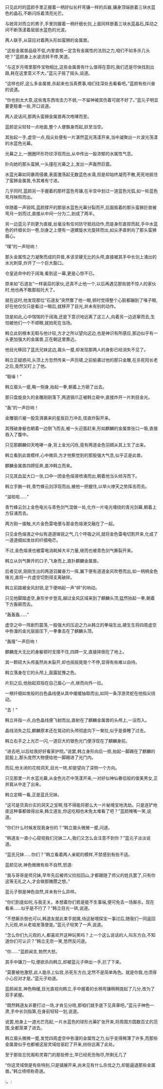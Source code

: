 
只见此时的蓝颜手里正握着一柄好似长杆弯镰一样的兵器,镰身顶端嵌着三块水蓝色的晶石,不断闪烁着清亮光芒。

与她背对而立的男子,手里则握着一柄纤细长剑,上面同样嵌着三块水蓝晶石,挥动之间不断荡漾着层层水蓝色的光波。

两人联手,从容应对着两头形如蛮狮的金属兽。

“这些金属兽品级不低,内里兽核一定含有金属性的法则之力,咱们不如多杀几头吧？”蓝颜身上水波流转不停,笑道。

“与这岁月塔里那件宝物相比,这些金属兽有什么值得在意的,我们还是尽快找到出路,耗在这里意义不大。”蓝元子摇了摇头,说道。

“这样也好,这么多金属兽,杀起来也当真费事,咱们往深处去看看吧。”蓝颜有些兴奋的说道。

“你也别太大意,这些鬼东西攻击力不弱,一不留神被其伤着可就不好了。”蓝元子明显要更稳重一些,开口说道。

两人说话间,那两头蛮狮金属兽再次咆哮而至。

蓝颜足尖轻轻一点地面,整个人便飘身而起,跃至当空。

其抬起一手,虚空一点,指尖处便有一片湛然蓝光荡漾开来,当中凝聚出一片波光荡漾的水蓝色光幕。

光幕之上,一圈圈环形符纹浮现而出,从中传出一股浓郁的水属性气息。

扑向她的那头蛮狮,一头撞在光幕之上,发出一声轰然巨震。

水蓝光幕如同暴雨侵袭,表面激荡起无数蓝色水滴,但是却始终凝而不散,死死地抵住了蛮狮金属兽,令其难有寸进。

几乎同时,蓝颜另一手握着的那杆蓝色弯镰,在半空中划过一道蓝色光弧,如一轮蓝色弯月映照而出。

伴随着一声锐鸣,蓝颜撑开的那层水蓝色光幕分裂而开,后面抵着的那头蛮狮巨兽被弯月一划而过,直接从中间一分为二,剖成了两半。

另一边蓝元子则更为直接,丝毫没有任何防守抵挡动作,而是身形直掠而起,手中水蓝色的纤细长剑一卷,剑身之上便有一道螺旋水光旋转而出,如尖矛直刺向了那头蛮狮眉心。

“噗”的一声轻响！

那头金属性之力凝聚而成的异兽,本该坚硬无比的头颅,直接被其手中长剑上涌出的水光刺穿,炸开了一个巨大豁口。

仓皇逃命中的于阔海,看到这一幕,更是心惊不已。

原来如“石道友”一样装蒜的家伙,还真不止他一个,以后再遇见那些貌不惊人的家伙时,他也再不敢那般托大了。

就在这时,他发现那位“石道友”突然瞥了他一眼,顿时觉得整个心脏都蹦到了嗓子眼,好在他仅仅只是看过一眼后,就移开了目光,并未有别的动作。

饶是如此,心中惴惴的于阔海,还是下意识地远离了这三人,向着另一边逃窜而去,生怕被他们一个不顺眼,就拍死在当场。

韩立此刻根本无暇与他计较,方才之所以望向这边,也是神识有所感应,那边似乎有一头更加强大的金属兽,正在朝这里靠近。

他目光移回了蓝氏兄妹这边,眉头一蹙,却发现那两人的身影已经消失不见了。

韩立正疑惑间,头顶上方忽然传来一声厉啸,之前偷袭过他的那只金雕,在杀死阳长老之后,竟然又盯上了他。

“聒噪！”

韩立眉头一蹙,略一侧身,抬起一拳,朝着上方砸了出去。

那只盘旋良久的金雕刚刚落下,两道钢爪正被韩立砸中,直接炸开一片刺目金光。

“轰”的一声巨响！

金雕钢爪被一股澎湃袭来的星辰巨力冲击,径直炸裂开来。

其残破身躯也朝着一边倒飞而去,被一头迎面赶来,形如麒麟的金属兽张口一吸,直接吞入了腹中。

只见那麒麟仰天咆哮一身,背上金光闪烁,竟有两道金色羽翅从其上生了出来。

韩立看到此兽模样,心中微异,方才他察觉到的那股强大气息,似乎正是此兽。

麒麟金属兽四蹄狂奔,直冲韩立而来。

只见其血盆大口一张,口中一团金色熔液喷涌而出,朝着他当头倾泻而下。

韩立手腕一转,青竹蜂云剑浮现而出,被他一把握住,以举火燎天之势挥击而去。

“滋啦啦……”

青竹蜂云剑上金色电光与青色剑气混做一处,化作一片电光缠绕的青光剑幕,朝着上方狂涌而去。

两方刚一接触,大片金色雷电便与那金色熔液交融在了一起。

只见金色熔液之中似有道道锋锐之气,几个呼吸之间,就将金色雷电切割开来,化成了一道道细如发丝的纤细电芒。

不过,金色熔液也被雷电消耗掉大半力量,继而也被青色剑气撕裂开来。

韩立从剑气撕开的口子,飞身而上,直扑麒麟金属兽。

后者见状,刚刚生出的两道羽翼奋力一挥,翼下便有道道金风吹卷而出,如一柄柄金色锋刃,直将一片虚空切割得支离破碎。

韩立前路被金风封锁,足下便响起一声“砰”的响动。

只见他脚踏虚空,身形步步登高,越过金风区域来到了麒麟头顶,猛然抬起一拳,朝着下方轰砸而去。

“轰轰轰……”

虚空之中一阵剧烈震荡,一股强大的压迫之力从韩立的拳端生出,硬生生将四周虚空中弥漫的金光层层压下,一拳重击在了麒麟头顶。

“轰隆”一声巨响！

麒麟庞大无比的身躯顿时支撑不住,四蹄一叉,直接摔倒在了地上。

其一颗硕大头颅虽然尚未裂开,却也摇摇晃晃个不停,显得有些难以自持。

韩立落身在它的头颅上,面露犹豫之色。

片刻之后,他抬起双指在自己眉心一点,继而向外一拉。

一根纤细如发般的白色晶线便从其中缓缓抽取而出,如同一条浮游灵蛇在他指尖绕动。

“去！”

韩立并指一点,白色晶线便飞射而出,直射在了麒麟金属兽的头颅上,一没而入。

晶线消失之后,麒麟原本还在晃动的头颅彻底向下一耷拉,似乎是昏睡了过去。

韩立右手之上光芒一闪,一道巨大的银色光门便浮现在了麒麟身前。

“进去吧,以后给我好好看家护院。”说罢,韩立身形向后一掠,抬起一脚踢在了麒麟的屁股上,那头庞然大物便给他一脚踢进了光门内。

而后,他关闭的花枝洞天,目光一转,却是望向了深侧一个方向。

只见那里一片水蓝光幕,从金色光芒中荡漾开来,一对好似神仙眷侣般的俊美男女,正并肩从中走了出来。

韩立定睛一看,正是蓝氏兄妹。

“这可是货真价实的洞天之宝啊,怪不得能将那么大一片秘境宝地洗劫。只是连铲地皮这种事都做得出来,韩立道友,你这吃相也未免太难看了吧？”蓝颜掩嘴一笑,说道。

“你们什么时候发现我身份的？”韩立眉头微微一蹙,问道。

“韩道友一直小心窥视我们兄妹二人,我们又怎么会注意不到你？”蓝元子淡淡说道。

“蓝氏兄妹……你们？”韩立看着两人亲昵的模样,不禁感到有些不适。

蓝颜见状,神色微微有些不自然,怒道:

“我与哥哥是师兄妹,早年先后被师父捡拾回山,才都跟随了师父的姓氏罢了,只有你这等无礼之人,才会做那腌臜之想。”

蓝元子倒是神色自然,并未有什么异样。

“你们到底如何,与我无关。本想着你们若是能不生事端,便可免去一场厮杀。现在看来……似乎是不行了？”韩立目光一转,说道。

“不想厮杀倒也可以,韩道友就此束手就擒,待这秘境探宝一事过后,随我们一同返回九元观,听从老祖发落便是。”蓝元子轻笑了一声,说道。

“怎么你们九元观的人,都喜欢开这种玩笑吗？上一个这么说话的人,叫东方白,不知道你们可认识？”韩立无奈一笑,悠然反问道。

“你……”蓝颜闻言,勃然大怒。

其手中镰刀一勾,便欲杀向韩立,却被蓝元子伸出一手,拦了下来。

“莫要被他激怒,此人能杀上仙宫,杀死东方白,定然不是简单角色。就是你我,也须得小心应对才是。”蓝元子劝道。

蓝颜闻言,神色稍缓,目光直视向韩立,手中握着的长柄弯镰稍稍提起了几分,改为了双手紧握。

“既然韩道友非要打过一场,才肯见分晓,那咱们就手底下见真章吧。”蓝元子神色一肃,手中长剑指第,在身前轻轻一划,说道。

说罢,他身上一道光芒亮起,一片水蓝色的球形光幕扩张开来,将周围方圆数百丈的范围,全都笼罩了进去。

韩立眉头微微一蹙,发觉四周虚空中弥漫的金属性之力,似乎变得稀薄了许多,而那些金属兽似乎也都被这层灵域给驱赶了开来,纷纷远离了此处。

至于那些忘忧阁和灵霄门的那些修士,早已经死伤殆尽,所剩无几了

“你这灵域倒是有些特别,只是铺展开来,尚未见有什么杀伐之力,却能逼退那些金属兽。”韩立啧啧称奇道。

:。: